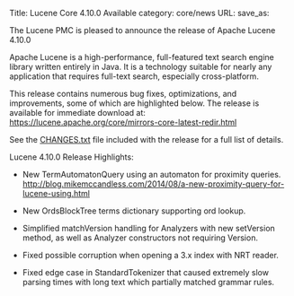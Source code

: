 Title: Lucene Core 4.10.0 Available
category: core/news
URL: 
save_as: 

The Lucene PMC is pleased to announce the release of Apache Lucene 4.10.0

Apache Lucene is a high-performance, full-featured text search engine
library written entirely in Java. It is a technology suitable for nearly
any application that requires full-text search, especially cross-platform.

This release contains numerous bug fixes, optimizations, and
improvements, some of which are highlighted below. The release
is available for immediate download at:
  <https://lucene.apache.org/core/mirrors-core-latest-redir.html>

See the [CHANGES.txt](/core/4_10_0/changes/Changes.html) file included with the release for a full list of
details.

Lucene 4.10.0 Release Highlights:

* New TermAutomatonQuery using an automaton for proximity queries.
  <http://blog.mikemccandless.com/2014/08/a-new-proximity-query-for-lucene-using.html>

* New OrdsBlockTree terms dictionary supporting ord lookup.

* Simplified matchVersion handling for Analyzers with new setVersion method, as well as Analyzer constructors not requiring Version.

* Fixed possible corruption when opening a 3.x index with NRT reader.

* Fixed edge case in StandardTokenizer that caused extremely slow parsing times with long text which partially matched grammar rules.

